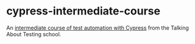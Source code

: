 # cypress-intermediate-course

An [intermediate course of test automation with Cypress](https://www.udemy.com/course/test-automation-with-cypress-intermediate/) from the Talking About Testing school.
